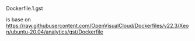
Dockerfile.1.gst

is base on
https://raw.githubusercontent.com/OpenVisualCloud/Dockerfiles/v22.3/Xeon/ubuntu-20.04/analytics/gst/Dockerfile
